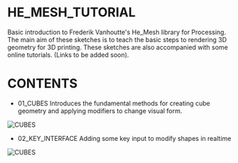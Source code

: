 HE_MESH_TUTORIAL
================

Basic introduction to Frederik Vanhoutte's He_Mesh library for Processing. The main aim of these sketches is to teach the basic steps to rendering 3D geometry for 3D printing. These sketches are also accompanied with some online tutorials. (Links to be added soon).


CONTENTS
========

- 01_CUBES
Introduces the fundamental methods for creating cube geometry and applying modifiers to change visual form.

![CUBES](https://cloud.githubusercontent.com/assets/1027891/5424376/b6fe8dbc-82ec-11e4-9a27-9027828e7c5a.jpg)

- 02_KEY_INTERFACE
Adding some key input to modify shapes in realtime

![CUBES](https://cloud.githubusercontent.com/assets/1027891/5426052/bcb2bb1a-8338-11e4-9b91-8cc058cead02.jpg)
